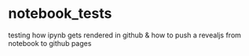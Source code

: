 # notebook_tests
testing how ipynb gets rendered in github &amp; how to push a revealjs from notebook to github pages
